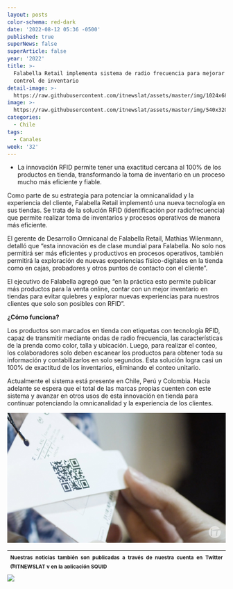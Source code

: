 ```yaml
---
layout: posts
color-schema: red-dark
date: '2022-08-12 05:36 -0500'
published: true
superNews: false
superArticle: false
year: '2022'
title: >-
  Falabella Retail implementa sistema de radio frecuencia para mejorar el
  control de inventario
detail-image: >-
  https://raw.githubusercontent.com/itnewslat/assets/master/img/1024x680/qr-compra-g.jpg
image: >-
  https://raw.githubusercontent.com/itnewslat/assets/master/img/540x320/qr-compra-p.jpg
categories:
  - Chile
tags:
  - Canales
week: '32'
---
```

- La innovación RFID permite tener una exactitud cercana al 100% de los productos en tienda, transformando la toma de inventario en un proceso mucho más eficiente y fiable.

Como parte de su estrategia para potenciar la omnicanalidad y la experiencia del cliente, Falabella Retail implementó una nueva tecnología en sus tiendas. Se trata de la solución RFID (identificación por radiofrecuencia) que permite realizar toma de inventarios y procesos operativos de manera más eficiente.

El gerente de Desarrollo Omnicanal de Falabella Retail, Mathias Wilenmann, detalló que “esta innovación es de clase mundial para Falabella. No solo nos permitirá ser más eficientes y productivos en procesos operativos, también permitirá la exploración de nuevas experiencias físico-digitales en la tienda como en cajas, probadores y otros puntos de contacto con el cliente”.

El ejecutivo de Falabella agregó que “en la práctica esto permite publicar más productos para la venta online, contar con un mejor inventario en tiendas para evitar quiebres y explorar nuevas experiencias para nuestros clientes que solo son posibles con RFID”.

**¿Cómo funciona?**

Los productos son marcados en tienda con etiquetas con tecnología RFID, capaz de transmitir mediante ondas de radio frecuencia, las características de la prenda como color, talla y ubicación. Luego, para realizar el conteo, los colaboradores solo deben escanear los productos para obtener toda su información y contabilizarlos en solo segundos. Esta solución logra casi un 100% de exactitud de los inventarios, eliminando el conteo unitario.

Actualmente el sistema está presente en Chile, Perú y Colombia. Hacia adelante se espera que el total de las marcas propias cuenten con este sistema y avanzar en otros usos de esta innovación en tienda para continuar potenciando la omnicanalidad y la experiencia de los clientes.

![](https://raw.githubusercontent.com/itnewslat/assets/master/img/540x320/qr-compra-p.jpg)

<table style="height: 42px;" width="569">
<tbody>
<tr>
<td style="text-align: justify;"><sub><strong>Nuestras noticias también son publicadas a través de nuestra cuenta en Twitter <a href="https://twitter.com/itnewslat?lang=es">@ITNEWSLAT</a> y en la aplicación <a href="https://squidapp.co/en/">SQUID</a></strong></sub></td>
</tr>
</tbody>
</table>

<img src="https://tracker.metricool.com/c3po.jpg?hash=56f88a41e39ab42c063cc51676587a04"/>